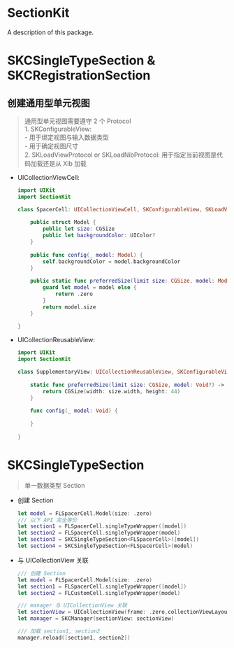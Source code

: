 # SectionKit

A description of this package.

# SKCSingleTypeSection & SKCRegistrationSection

## 创建通用型单元视图

> 通用型单元视图需要遵守 2 个 Protocol <br/> 1. SKConfigurableView: <br/> - 用于绑定视图与输入数据类型 <br/> - 用于确定视图尺寸 <br/> 2. SKLoadViewProtocol or SKLoadNibProtocol: 用于指定当前视图是代码加载还是从 Xib 加载

-  UICollectionViewCell:

    ``` swift
    import UIKit
    import SectionKit
    
    class SpacerCell: UICollectionViewCell, SKConfigurableView, SKLoadViewProtocol {
        
        public struct Model {
            public let size: CGSize
            public let backgroundColor: UIColor?
        }
        
        public func config(_ model: Model) {
            self.backgroundColor = model.backgroundColor
        }
        
        public static func preferredSize(limit size: CGSize, model: Model?) -> CGSize {
            guard let model = model else {
                return .zero
            }
            return model.size
        }
        
    }
    ```

- UICollectionReusableView:

    ``` swift
    import UIKit
    import SectionKit
    
    class SupplementaryView: UICollectionReusableView, SKConfigurableView,     SKLoadViewProtocol {
        
        static func preferredSize(limit size: CGSize, model: Void?) -> CGSize {
            return CGSize(width: size.width, height: 44)
        }
        
        func config(_ model: Void) {
            
        }
        
    }
    ```

# SKCSingleTypeSection

> 单一数据类型 Section

- 创建 Section

    ``` swift
    let model = FLSpacerCell.Model(size: .zero)
    /// 以下 API 完全等价
    let section1 = FLSpacerCell.singleTypeWrapper([model])
    let section2 = FLSpacerCell.singleTypeWrapper(model)
    let section3 = SKCSingleTypeSection<FLSpacerCell>([model])
    let section4 = SKCSingleTypeSection<FLSpacerCell>(model)
    ```

- 与 UICollectionView 关联

    ``` swift
    /// 创建 Section
    let model = FLSpacerCell.Model(size: .zero)
    let section1 = FLSpacerCell.singleTypeWrapper([model])
    let section2 = FLCustomCell.singleTypeWrapper(model)

    /// manager 与 UICollectionView 关联
    let sectionView = UICollectionView(frame: .zero,collectionViewLayout: UICollectionViewFlowLayout())
    let manager = SKCManager(sectionView: sectionView)

    /// 加载 section1, section2
    manager.reload([section1, section2])
    ```